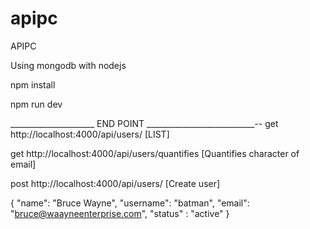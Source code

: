 # apipc
APIPC


Using mongodb with nodejs

npm install 

npm run dev 



_____________________ END POINT ___________________________--
get http://localhost:4000/api/users/ [LIST]

get http://localhost:4000/api/users/quantifies   [Quantifies character of email]

post http://localhost:4000/api/users/  [Create user]


{
	"name": "Bruce Wayne",
	"username": "batman",
	"email": "bruce@waayneenterprise.com",
	"status" : "active"
}
